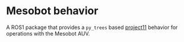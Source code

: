 # Mesobot behavior
A ROS1 package that provides a `py_trees` based [project11](https://github.com/CCOMJHC/project11) behavior for operations with the Mesobot AUV.